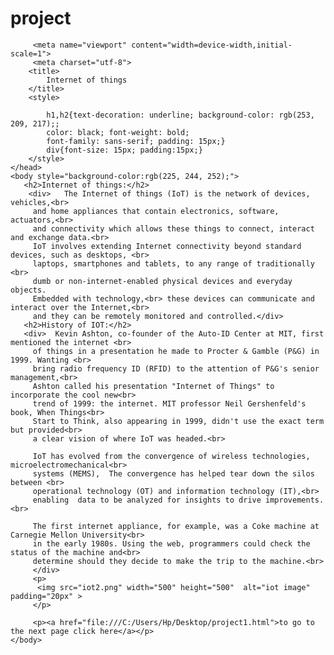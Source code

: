 # project
<html>
    <head>
         <link rel="stylesheet" href="https://stackpath.bootstrapcdn.com/bootstrap/4.1.3/css/bootstrap.min.css">

         <meta name="viewport" content="width=device-width,initial-scale=1">
         <meta charset="utf-8">
        <title>
            Internet of things
        </title>
        <style>
            
            h1,h2{text-decoration: underline; background-color: rgb(253, 209, 217);;
            color: black; font-weight: bold;
            font-family: sans-serif; padding: 15px;}
            div{font-size: 15px; padding:15px;}
        </style>
    </head>
    <body style="background-color:rgb(225, 244, 252);">
       <h2>Internet of things:</h2>
        <div>   The Internet of things (IoT) is the network of devices, vehicles,<br>
         and home appliances that contain electronics, software, actuators,<br>
         and connectivity which allows these things to connect, interact and exchange data.<br>
         IoT involves extending Internet connectivity beyond standard devices, such as desktops, <br>
         laptops, smartphones and tablets, to any range of traditionally <br>
         dumb or non-internet-enabled physical devices and everyday objects.
         Embedded with technology,<br> these devices can communicate and interact over the Internet,<br>
         and they can be remotely monitored and controlled.</div>
       <h2>History of IOT:</h2>
       <div>  Kevin Ashton, co-founder of the Auto-ID Center at MIT, first mentioned the internet <br>
         of things in a presentation he made to Procter & Gamble (P&G) in 1999. Wanting <br>
         bring radio frequency ID (RFID) to the attention of P&G's senior management,<br> 
         Ashton called his presentation "Internet of Things" to incorporate the cool new<br>
         trend of 1999: the internet. MIT professor Neil Gershenfeld's book, When Things<br>
         Start to Think, also appearing in 1999, didn't use the exact term but provided<br>
         a clear vision of where IoT was headed.<br>

         IoT has evolved from the convergence of wireless technologies, microelectromechanical<br>
         systems (MEMS),  The convergence has helped tear down the silos between <br>
         operational technology (OT) and information technology (IT),<br>
         enabling  data to be analyzed for insights to drive improvements.<br>
            
         The first internet appliance, for example, was a Coke machine at Carnegie Mellon University<br>
         in the early 1980s. Using the web, programmers could check the status of the machine and<br>
         determine should they decide to make the trip to the machine.<br>
         </div>
         <p>
          <img src="iot2.png" width="500" height="500"  alt="iot image" padding="20px" >
         </p>
            
         <p><a href="file:///C:/Users/Hp/Desktop/project1.html">to go to the next page click here</a></p>
    </body>
</html>
